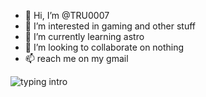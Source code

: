 - 👋 Hi, I’m @TRU0007
- 👀 I’m interested in gaming and other stuff
- 🌱 I’m currently learning astro
- 💞️ I’m looking to collaborate on nothing
- 📫 reach me on my gmail
<img src="https://readme-typing-svg.herokuapp.com?color=08CE90&center=true&vCenter=true&lines=Hello+everyone!!!;My+name's+nam=truong.;I'm+a+student." alt="typing intro">
<!---
TRU0007/TRU0007 is a ✨ special ✨ repository because its `README.md` (this file) appears on your GitHub profile.
You can click the Preview link to take a look at your changes.
--->
